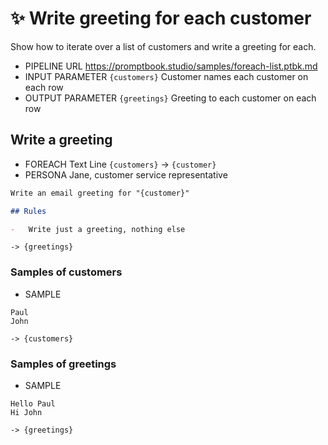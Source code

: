 # ✨ Write greeting for each customer

Show how to iterate over a list of customers and write a greeting for each.

-   PIPELINE URL https://promptbook.studio/samples/foreach-list.ptbk.md
-   INPUT PARAMETER `{customers}` Customer names each customer on each row
-   OUTPUT PARAMETER `{greetings}` Greeting to each customer on each row

## Write a greeting

-   FOREACH Text Line `{customers}` -> `{customer}`
-   PERSONA Jane, customer service representative
<!--- TODO: Add EXPECT -->

```markdown
Write an email greeting for "{customer}"

## Rules

-   Write just a greeting, nothing else
```

`-> {greetings}`

### Samples of customers

-   SAMPLE

```text
Paul
John
```

`-> {customers}`

### Samples of greetings

-   SAMPLE

```text
Hello Paul
Hi John
```

`-> {greetings}`

